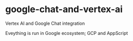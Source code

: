 # google-chat-and-vertex-ai
Vertex AI and Google Chat integration

Eveything is run in Google ecosystem; GCP and AppScript

